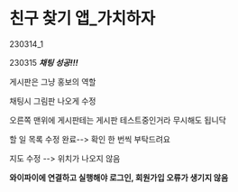 # 친구 찾기 앱_가치하자
230314_1

230315 ***채팅 성공!!!***

게시판은 그냥 홍보의 역할

채팅시 그림판 나오게 수정

오른쪽 맨위에 게시판테는 게시판 테스트중인거라 무시해도 됩니닥

할 일 목록 수정 완료--> 확인 한 번씩 부탁드려요

지도 수정 --> 위치가 나오지 않음

**와이파이에 연결하고 실행해야 로그인, 회원가입 오류가 생기지 않음**
